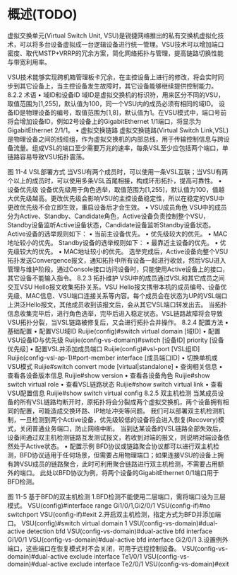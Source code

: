 # 概述(TODO)
虚拟交换单元(Virtual Switch Unit, VSU)是锐捷网络推出的私有交换机虚拟化技术，可以将多台设备虚拟成一台逻辑设备进行统一管理。VSU技术可以增加端口密度、取代MSTP+VRRP的冗余方案，简化网络拓扑与管理，提高链路切换性能与带宽利用率。

VSU技术能够实现跨机箱管理板卡冗余，在主控设备上进行的修改，将会实时同步到其它设备上，当主控设备发生故障时，其它设备能够继续提供控制能力。
            8.2.2   术语
                • 域ID和设备ID
域ID是虚拟交换机的标识符，用来区分不同的VSU，取值范围为[1,255]，默认值为100，同一个VSU内的成员必须有相同的域ID。
设备ID是物理设备的编号，取值范围为[1,8]，默认值为1。在VSU模式中，端口号前将会增加设备ID，例如2号设备上的GigabitEthernet 1/1端口，将显示为GigabitEthernet 2/1/1。
                • 虚拟交换链路
虚拟交换链路(Virtual Switch Link,VSL)是物理设备之间的线缆组，作为虚拟交换机的内部总线，用于传输控制信息与跨设备流量。组成VSL的端口至少需要万兆的速率，每条VSL至少应包括两个端口，单链路容易导致VSU拓扑震荡。

图 11-4 VSL部署方式
当VSU有两个成员时，可以使用一条VSL互联；当VSU有两个以上的成员时，可以使用多条VSL首尾相接，构成环形拓扑，提高可靠性。
                • 设备优先级
设备优先级用于角色选举，取值范围为[1,255]，默认值为100，值越大优先级越高。更改优先级会影响VSU的主控设备稳定性，所以在稳定的VSU中更改优先级不会立即生效，重启设备后才会生效。
                • VSU成员角色
VSU中的成员分为Active、Standby、Candidate角色，Active设备负责控制整个VSU，Standby设备监听Active设备状态，Candidate设备监听Standby设备状态。
Active设备的选举规则如下：
    • 当前主设备优先。
    • 优先级较大的优先。
    • MAC地址较小的优先。
Standby设备的选举规则如下：
    • 最靠近主设备的优先。
    • 优先级较大的优先。
    • MAC地址较小的优先。
选举完成后，Active设备向整个VSU拓扑发送Convergence报文，通知拓扑中所有设备一起进行收敛，然后VSU进入管理与维护阶段。通过Console接口访问设备时，只能使用Active设备上的接口，其它设备不能输入指令。
            8.2.3   拓扑维护
VSU中的成员通过VSL和其它成员之间交互VSU Hello报文收集拓扑关系。VSU Hello报文携带本机的成员编号、设备优先级、MAC信息、VSU端口连接关系等内容。每个成员会在状态为UP的VSL端口上洪泛Hello报文，其他成员收到该报文后，会从其它VSL端口转发出去。
当拓扑信息收集完毕后，进行角色选举，完毕后进入稳定状态。VSL链路故障将会导致VSU拓扑分裂，当VSL链路被修复后，又会进行拓扑合并操作。
            8.2.4   配置方法
                • 基础配置
    • 配置VSU域ID
Ruijie(config)#switch virtual domain [域ID]
    • 配置VSU设备ID与优先级
Ruijie(config-vs-domain)#switch [设备ID] priority [设备优先级]
    • 配置VSL并添加成员端口
Ruijie(config)#vsl-port [VSL组ID]
Ruijie(config-vsl-ap-1)#port-member interface [成员端口ID]
    • 切换单机或VSU模式
Ruijie#switch convert mode [virtual|standalone]
                • 查询相关信息
    • 查看各设备版本信息
Ruijie#show version
    • 查看各设备角色
Ruijie#show switch virtual role
    • 查看VSL链路状态
Ruijie#show switch virtual link
    • 查看VSU配置信息
Ruijie#show switch virtual config
            8.2.5   双主机检测
当某成员设备的所有VSL链路均断开时，原拓扑将会分裂成两个虚拟交换机，两个设备拥有相同的配置，可能造成交换环路、IP地址冲突等问题。
我们可以部署双主机检测机制，一旦检测到两个Active设备，优先级较低的设备将会进入恢复(Recovery)模式，关闭普通业务端口，防止网络中断。
当到达某设备的VSL链路全部失效后，设备间通过双主机检测链路互发测试报文，若收到对端的报文，则说明对端设备依然处于Active状态。
                • 配置示例
BFD协议或链路聚合协议都可以进行双主机检测，BFD协议适用于任何场景，但需要占用物理端口；如果连接VSU的设备上拥有跨VSU成员的链路聚合，此时可利用聚合链路进行双主机检测，不需要占用额外的端口。
此处以BFD协议为例，将两个设备的GigabitEthernet 0/1端口用于BFD检测。

图 11-5 基于BFD的双主机检测
1.BFD检测不能使用二层端口，需将端口设为三层模式。
VSU(config)#interface range Gi1/0/1,Gi2/0/1
VSU(config-if)#no switchport
VSU(config-if)#exit
2.开启双主机检测，指定方式为BFD并添加端口。
VSU(config)#switch virtual domain 1
VSU(config-vs-domain)#dual-active detection bfd
VSU(config-vs-domain)#dual-active bfd interface Gi1/0/1
VSU(config-vs-domain)#dual-active bfd interface Gi2/0/1
3.设置例外端口，这些端口在恢复模式时不会关闭，可用于远程控制设备。
VSU(config-vs-domain)#dual-active exclude interface Te1/0/1
VSU(config-vs-domain)#dual-active exclude interface Te2/0/1
VSU(config-vs-domain)#exit

